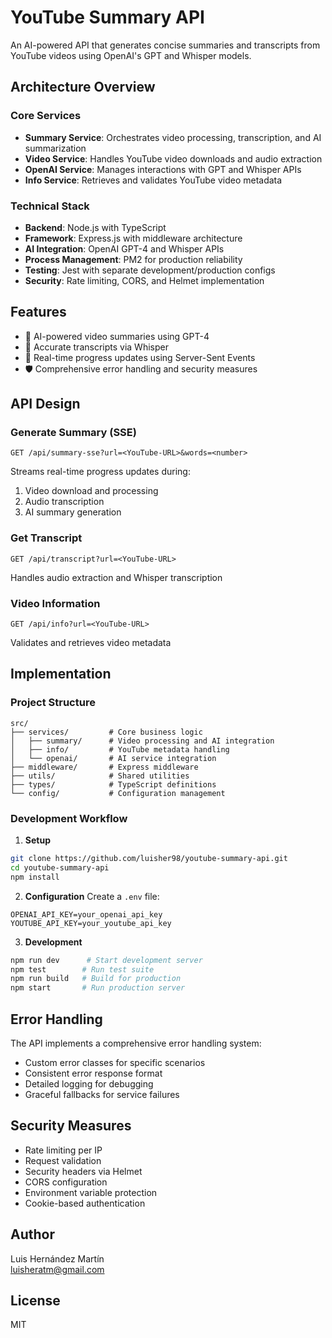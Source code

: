 # YouTube Summary API

An AI-powered API that generates concise summaries and transcripts from YouTube videos using OpenAI's GPT and Whisper models.

## Architecture Overview

### Core Services
- **Summary Service**: Orchestrates video processing, transcription, and AI summarization
- **Video Service**: Handles YouTube video downloads and audio extraction
- **OpenAI Service**: Manages interactions with GPT and Whisper APIs
- **Info Service**: Retrieves and validates YouTube video metadata

### Technical Stack
- **Backend**: Node.js with TypeScript
- **Framework**: Express.js with middleware architecture
- **AI Integration**: OpenAI GPT-4 and Whisper APIs
- **Process Management**: PM2 for production reliability
- **Testing**: Jest with separate development/production configs
- **Security**: Rate limiting, CORS, and Helmet implementation

## Features

- 🤖 AI-powered video summaries using GPT-4
- 📝 Accurate transcripts via Whisper
- 🔄 Real-time progress updates using Server-Sent Events
- 🛡️ Comprehensive error handling and security measures

## API Design

### Generate Summary (SSE)
```http
GET /api/summary-sse?url=<YouTube-URL>&words=<number>
```
Streams real-time progress updates during:
1. Video download and processing
2. Audio transcription
3. AI summary generation

### Get Transcript
```http
GET /api/transcript?url=<YouTube-URL>
```
Handles audio extraction and Whisper transcription

### Video Information
```http
GET /api/info?url=<YouTube-URL>
```
Validates and retrieves video metadata

## Implementation

### Project Structure
```
src/
├── services/         # Core business logic
│   ├── summary/      # Video processing and AI integration
│   ├── info/         # YouTube metadata handling
│   └── openai/       # AI service integration
├── middleware/       # Express middleware
├── utils/            # Shared utilities
├── types/            # TypeScript definitions
└── config/           # Configuration management
```

### Development Workflow

1. **Setup**
```bash
git clone https://github.com/luisher98/youtube-summary-api.git
cd youtube-summary-api
npm install
```

2. **Configuration**
Create a `.env` file:
```env
OPENAI_API_KEY=your_openai_api_key
YOUTUBE_API_KEY=your_youtube_api_key
```

3. **Development**
```bash
npm run dev      # Start development server
npm test        # Run test suite
npm run build   # Build for production
npm start       # Run production server
```

## Error Handling

The API implements a comprehensive error handling system:
- Custom error classes for specific scenarios
- Consistent error response format
- Detailed logging for debugging
- Graceful fallbacks for service failures

## Security Measures

- Rate limiting per IP
- Request validation
- Security headers via Helmet
- CORS configuration
- Environment variable protection
- Cookie-based authentication

## Author

Luis Hernández Martín  
luisheratm@gmail.com

## License

MIT